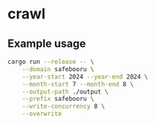 # crawl

## Example usage

```bash
cargo run --release -- \
    --domain safebooru \
    --year-start 2024 --year-end 2024 \
    --month-start 7 --month-end 8 \
    --output-path ./output \
    --prefix safebooru \
    --write-concurrency 8 \
    --overwrite
```


